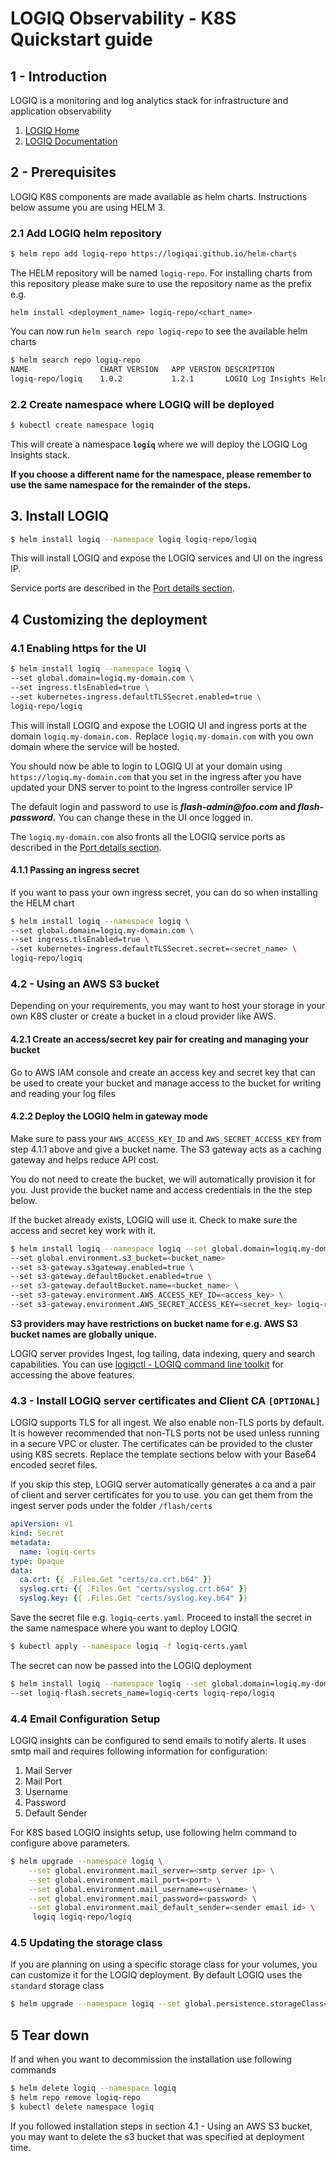 # LOGIQ Observability - K8S Quickstart guide

## 1 - Introduction

LOGIQ is a monitoring and log analytics stack for infrastructure and application observability

1. [LOGIQ Home](https://logiq.ai)
2. [LOGIQ Documentation](https://docs.logiq.ai)

## 2 - Prerequisites

LOGIQ K8S components are made available as helm charts. Instructions below assume you are using HELM 3.

### 2.1 Add LOGIQ helm repository

```bash
$ helm repo add logiq-repo https://logiqai.github.io/helm-charts
```

The HELM repository will be named `logiq-repo`. For installing charts from this repository please make sure to use the repository name as the prefix e.g. 

`helm install <deployment_name> logiq-repo/<chart_name>`

You can now run `helm search repo logiq-repo` to see the available helm charts

```bash
$ helm search repo logiq-repo
NAME            	CHART VERSION	APP VERSION	DESCRIPTION
logiq-repo/logiq	1.0.2        	1.2.1      	LOGIQ Log Insights Helm chart for Kubernetes
```

### 2.2 Create namespace where LOGIQ will be deployed

```bash
$ kubectl create namespace logiq
```

This will create a namespace **`logiq`** where we will deploy the LOGIQ Log Insights stack. 

**If you choose a different name for the namespace, please remember to use the same namespace for the remainder of the steps.**

## 3. Install LOGIQ

```bash
$ helm install logiq --namespace logiq logiq-repo/logiq
```

This will install LOGIQ and expose the LOGIQ services and UI on the ingress IP.

Service ports are described in the [Port details section](https://docs.logiq.ai/logiq-server/quickstart-guide#ports). 

## 4 Customizing the deployment

### 4.1 Enabling https for the UI

```bash
$ helm install logiq --namespace logiq \
--set global.domain=logiq.my-domain.com \
--set ingress.tlsEnabled=true \
--set kubernetes-ingress.defaultTLSSecret.enabled=true \
logiq-repo/logiq
```

This will install LOGIQ and expose the LOGIQ UI and ingress ports at the domain `logiq.my-domain.com.` Replace `logiq.my-domain.com` with you own domain where the service will be hosted.

You should now be able to login to LOGIQ UI at your domain using `https://logiq.my-domain.com` that you set in the ingress after you have updated your DNS server to point to the Ingress controller service IP

The default login and password to use is **_flash-admin@foo.com_ and _flash-password_.** You can change these in the UI once logged in.

The `logiq.my-domain.com` also fronts all the LOGIQ service ports as described in the [Port details section](https://docs.logiq.ai/logiq-server/quickstart-guide#ports). 

#### 4.1.1 Passing an ingress secret

If you want to pass your own ingress secret, you can do so when installing the HELM chart

```bash
$ helm install logiq --namespace logiq \
--set global.domain=logiq.my-domain.com \
--set ingress.tlsEnabled=true \
--set kubernetes-ingress.defaultTLSSecret.secret=<secret_name> \
logiq-repo/logiq
```

### 4.2 - Using an AWS S3 bucket

Depending on your requirements, you may want to host your storage in your own K8S cluster or create a bucket in a cloud provider like AWS.

#### 4.2.1 Create an access/secret key pair for creating and managing your bucket <a id="3-1-1"></a>

Go to AWS IAM console and create an access key and secret key that can be used to create your bucket and manage access to the bucket for writing and reading your log files

#### 4.2.2 Deploy the LOGIQ helm in gateway mode

Make sure to pass your `AWS_ACCESS_KEY_ID` and `AWS_SECRET_ACCESS_KEY` from step 4.1.1 above and give a bucket name. The S3 gateway acts as a caching gateway and helps reduce API cost.

You do not need to create the bucket, we will automatically provision it for you. Just provide the bucket name and access credentials in the the step below.

If the bucket already exists, LOGIQ will use it. Check to make sure the access and secret key work with it.

```bash
$ helm install logiq --namespace logiq --set global.domain=logiq.my-domain.com \
--set global.environment.s3_bucket=<bucket_name>
--set s3-gateway.s3gateway.enabled=true \
--set s3-gateway.defaultBucket.enabled=true \
--set s3-gateway.defaultBucket.name=<bucket_name> \
--set s3-gateway.environment.AWS_ACCESS_KEY_ID=<access_key> \
--set s3-gateway.environment.AWS_SECRET_ACCESS_KEY=<secret_key> logiq-repo/logiq
```

**S3 providers may have restrictions on bucket name for e.g. AWS S3 bucket names are globally unique.**

LOGIQ server provides Ingest, log tailing, data indexing, query and search capabilities. You can use [logiqctl - LOGIQ command line toolkit](https://docs.logiq.ai/logiqctl) for accessing the above features.

### 4.3 - Install LOGIQ server certificates and Client CA `[OPTIONAL]`

LOGIQ supports TLS for all ingest. We also enable non-TLS ports by default. It is however recommended that  non-TLS ports not be used unless running in a secure VPC or cluster. The certificates can be provided to the cluster using K8S secrets. Replace the template sections below with your Base64 encoded secret files.

If you skip this step, LOGIQ server automatically generates a ca and a pair of client and server certificates for you to use. you can get them from the ingest server pods under the folder `/flash/certs`

```yaml
apiVersion: v1
kind: Secret
metadata:
  name: logiq-certs
type: Opaque
data:
  ca.crt: {{ .Files.Get "certs/ca.crt.b64" }}
  syslog.crt: {{ .Files.Get "certs/syslog.crt.b64" }}
  syslog.key: {{ .Files.Get "certs/syslog.key.b64" }}
```

Save the secret file e.g. `logiq-certs.yaml`. Proceed to install the secret in the same namespace where you want to deploy LOGIQ

```bash
$ kubectl apply --namespace logiq -f logiq-certs.yaml
```

The secret can now be passed into the LOGIQ deployment

```bash
$ helm install logiq --namespace logiq --set global.domain=logiq.my-domain.com \
--set logiq-flash.secrets_name=logiq-certs logiq-repo/logiq
```

### 4.4 Email Configuration Setup

LOGIQ insights can be configured to send emails to notify alerts. It uses smtp mail and requires following information for configuration:

1. Mail Server
2. Mail Port
3. Username
4. Password
5. Default Sender

For K8S based LOGIQ insights setup, use following helm command to configure above parameters.

```bash
$ helm upgrade --namespace logiq \
    --set global.environment.mail_server=<smtp server ip> \
    --set global.environment.mail_port=<port> \
    --set global.environment.mail_username=<username> \
    --set global.environment.mail_password=<password> \
    --set global.environment.mail_default_sender=<sender email id> \
     logiq logiq-repo/logiq
```

### 4.5 Updating the storage class

If you are planning on using a specific storage class for your volumes, you can customize it for the LOGIQ deployment. By default LOGIQ uses the `standard` storage class

```bash
$ helm upgrade --namespace logiq --set global.persistence.storageClass=<storage class name> logiq-repo/logiq
```

## 5 Tear down

If and when you want to decommission the installation use following commands

```bash
$ helm delete logiq --namespace logiq
$ helm repo remove logiq-repo
$ kubectl delete namespace logiq
```

If you followed installation steps in section 4.1 - Using an AWS S3 bucket, you may want to delete the s3 bucket that was specified at deployment time.

